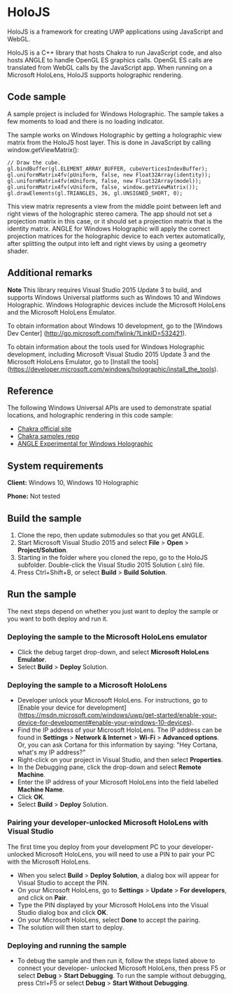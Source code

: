 # HoloJS

HoloJS is a framework for creating UWP applications using JavaScript and WebGL. 

HoloJS is a C++ library that hosts Chakra to run JavaScript code, and also hosts ANGLE to
handle OpenGL ES graphics calls. OpenGL ES calls are translated from WebGL calls by the
JavaScript app. When running on a Microsoft HoloLens, HoloJS supports holographic rendering.

## Code sample

A sample project is included for Windows Holographic. The sample takes a few moments to load 
and there is no loading indicator.

The sample works on Windows Holographic by getting a holographic view matrix from the HoloJS
host layer. This is done in JavaScript by calling window.getViewMatrix():

    // Draw the cube.
    gl.bindBuffer(gl.ELEMENT_ARRAY_BUFFER, cubeVerticesIndexBuffer);
    gl.uniformMatrix4fv(pUniform, false, new Float32Array(identity));
    gl.uniformMatrix4fv(mUniform, false, new Float32Array(model));
    gl.uniformMatrix4fv(vUniform, false, window.getViewMatrix());
    gl.drawElements(gl.TRIANGLES, 36, gl.UNSIGNED_SHORT, 0);

This view matrix represents a view from the middle point between left and right views of the 
holographic stereo camera. The app should not set a projection matrix in this case, or it should 
set a projection matrix that is the identity matrix. ANGLE for Windows Holographic will apply 
the correct projection matrices for the holographic device to each vertex automatically, after 
splitting the output into left and right views by using a geometry shader.


## Additional remarks

**Note** This library requires Visual Studio 2015 Update 3 to build, and supports Windows Universal 
platforms such as Windows 10 and Windows Holographic. Windows Holographic devices include the 
Microsoft HoloLens and the Microsoft HoloLens Emulator.
 
To obtain information about Windows 10 development, go to the [Windows Dev Center]
(http://go.microsoft.com/fwlink/?LinkID=532421).

To obtain information about the tools used for Windows Holographic development, including Microsoft 
Visual Studio 2015 Update 3 and the Microsoft HoloLens Emulator, go to [Install the tools]
(https://developer.microsoft.com/windows/holographic/install_the_tools).

## Reference

The following Windows Universal APIs are used to demonstrate spatial locations, and holographic 
rendering in this code sample:

* [Chakra official site](https://github.com/microsoft/ChakraCore)
* [Chakra samples repo](https://github.com/Microsoft/Chakra-Samples)
* [ANGLE Experimental for Windows Holographic](https://github.com/Microsoft/angle/tree/ms-holographic-experimental)

## System requirements

**Client:** Windows 10, Windows 10 Holographic

**Phone:** Not tested

## Build the sample

1. Clone the repo, then update submodules so that you get ANGLE.
2. Start Microsoft Visual Studio 2015 and select **File** \> **Open** \> **Project/Solution**.
3. Starting in the folder where you cloned the repo, go to the HoloJS subfolder. Double-click 
   the Visual Studio 2015 Solution (.sln) file.
4. Press Ctrl+Shift+B, or select **Build** \> **Build Solution**.

## Run the sample

The next steps depend on whether you just want to deploy the sample or you want to both deploy and 
run it.

### Deploying the sample to the Microsoft HoloLens emulator

- Click the debug target drop-down, and select **Microsoft HoloLens Emulator**.
- Select **Build** \> **Deploy** Solution.

### Deploying the sample to a Microsoft HoloLens

- Developer unlock your Microsoft HoloLens. For instructions, go to [Enable your device for development]
  (https://msdn.microsoft.com/windows/uwp/get-started/enable-your-device-for-development#enable-your-windows-10-devices).
- Find the IP address of your Microsoft HoloLens. The IP address can be found in **Settings** \> 
  **Network & Internet** \> **Wi-Fi** \> **Advanced options**. Or, you can ask Cortana for this 
  information by saying: "Hey Cortana, what's my IP address?"
- Right-click on your project in Visual Studio, and then select **Properties**.
- In the Debugging pane, click the drop-down and select **Remote Machine**.
- Enter the IP address of your Microsoft HoloLens into the field labelled **Machine Name**.
- Click **OK**.
- Select **Build** \> **Deploy** Solution.

### Pairing your developer-unlocked Microsoft HoloLens with Visual Studio

The first time you deploy from your development PC to your developer-unlocked Microsoft HoloLens, 
you will need to use a PIN to pair your PC with the Microsoft HoloLens.
- When you select **Build** \> **Deploy Solution**, a dialog box will appear for Visual Studio to 
  accept the PIN.
- On your Microsoft HoloLens, go to **Settings** \> **Update** \> **For developers**, and click on **Pair**.
- Type the PIN displayed by your Microsoft HoloLens into the Visual Studio dialog box and click **OK**.
- On your Microsoft HoloLens, select **Done** to accept the pairing.
- The solution will then start to deploy.

### Deploying and running the sample

- To debug the sample and then run it, follow the steps listed above to connect your developer-
  unlocked Microsoft HoloLens, then press F5 or select **Debug** \> **Start Debugging**. To run the
  sample without debugging, press Ctrl+F5 or select **Debug** \> **Start Without Debugging**. 
